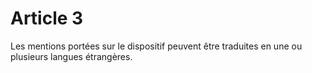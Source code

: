 # Article 3

Les mentions portées sur le dispositif peuvent être traduites en une ou plusieurs langues étrangères.

